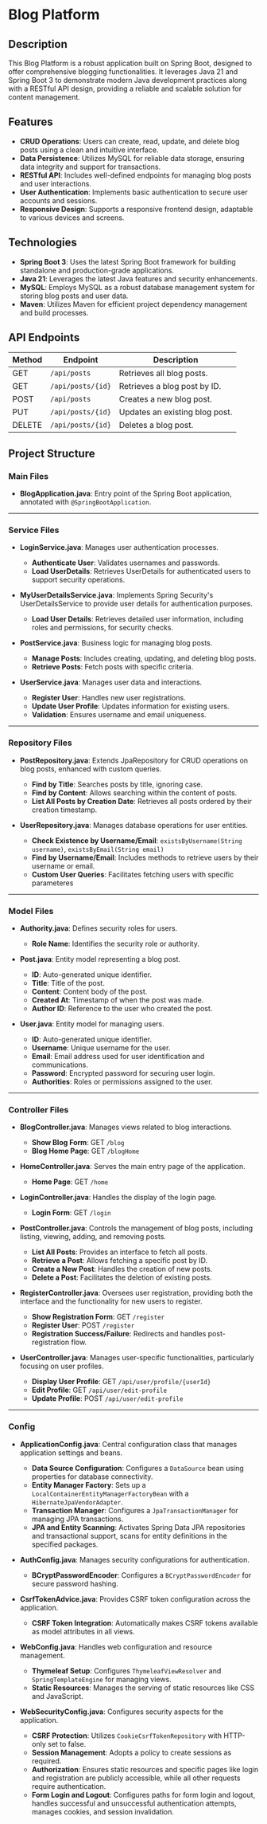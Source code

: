# Blog Platform

## Description
This Blog Platform is a robust application built on Spring Boot, designed to offer comprehensive blogging functionalities. It leverages Java 21 and Spring Boot 3 to demonstrate modern Java development practices along with a RESTful API design, providing a reliable and scalable solution for content management.

## Features
- **CRUD Operations**: Users can create, read, update, and delete blog posts using a clean and intuitive interface.
- **Data Persistence**: Utilizes MySQL for reliable data storage, ensuring data integrity and support for transactions.
- **RESTful API**: Includes well-defined endpoints for managing blog posts and user interactions.
- **User Authentication**: Implements basic authentication to secure user accounts and sessions.
- **Responsive Design**: Supports a responsive frontend design, adaptable to various devices and screens.

## Technologies
- **Spring Boot 3**: Uses the latest Spring Boot framework for building standalone and production-grade applications.
- **Java 21**: Leverages the latest Java features and security enhancements.
- **MySQL**: Employs MySQL as a robust database management system for storing blog posts and user data.
- **Maven**: Utilizes Maven for efficient project dependency management and build processes.

## API Endpoints

| Method | Endpoint           | Description                        |
|--------|--------------------|------------------------------------|
| GET    | `/api/posts`       | Retrieves all blog posts.          |
| GET    | `/api/posts/{id}`  | Retrieves a blog post by ID.       |
| POST   | `/api/posts`       | Creates a new blog post.           |
| PUT    | `/api/posts/{id}`  | Updates an existing blog post.     |
| DELETE | `/api/posts/{id}`  | Deletes a blog post.               |

## Project Structure

### Main Files
- **BlogApplication.java**: Entry point of the Spring Boot application, annotated with `@SpringBootApplication`.

---

### Service Files
- **LoginService.java**: Manages user authentication processes.
    - **Authenticate User**: Validates usernames and passwords.
    - **Load UserDetails**: Retrieves UserDetails for authenticated users to support security operations.

- **MyUserDetailsService.java**: Implements Spring Security's UserDetailsService to provide user details for authentication purposes.
    - **Load User Details**: Retrieves detailed user information, including roles and permissions, for security checks.

- **PostService.java**: Business logic for managing blog posts.
    - **Manage Posts**: Includes creating, updating, and deleting blog posts.
    - **Retrieve Posts**: Fetch posts with specific criteria.

- **UserService.java**: Manages user data and interactions.
    - **Register User**: Handles new user registrations.
    - **Update User Profile**: Updates information for existing users.
    - **Validation**: Ensures username and email uniqueness.

---

### Repository Files
- **PostRepository.java**: Extends JpaRepository for CRUD operations on blog posts, enhanced with custom queries.
    - **Find by Title**: Searches posts by title, ignoring case.
    - **Find by Content**: Allows searching within the content of posts.
    - **List All Posts by Creation Date**: Retrieves all posts ordered by their creation timestamp.

- **UserRepository.java**: Manages database operations for user entities.
    - **Check Existence by Username/Email**: `existsByUsername(String username)`, `existsByEmail(String email)`
    - **Find by Username/Email**: Includes methods to retrieve users by their username or email.
    - **Custom User Queries**:  Facilitates fetching users with specific parameteres

---

### Model Files
- **Authority.java**: Defines security roles for users.
    - **Role Name**: Identifies the security role or authority.

- **Post.java**: Entity model representing a blog post.
    - **ID**: Auto-generated unique identifier.
    - **Title**: Title of the post.
    - **Content**: Content body of the post.
    - **Created At**: Timestamp of when the post was made.
    - **Author ID**: Reference to the user who created the post.

- **User.java**: Entity model for managing users.
    - **ID**: Auto-generated unique identifier.
    - **Username**: Unique username for the user.
    - **Email**: Email address used for user identification and communications.
    - **Password**: Encrypted password for securing user login.
    - **Authorities**: Roles or permissions assigned to the user.

---

### Controller Files
- **BlogController.java**: Manages views related to blog interactions.
    - **Show Blog Form**: GET `/blog`
    - **Blog Home Page**: GET `/blogHome`

- **HomeController.java**: Serves the main entry page of the application.
    - **Home Page**: GET `/home`

- **LoginController.java**: Handles the display of the login page.
    - **Login Form**: GET `/login`

- **PostController.java**: Controls the management of blog posts, including listing, viewing, adding, and removing posts.
    - **List All Posts**: Provides an interface to fetch all posts.
    - **Retrieve a Post**: Allows fetching a specific post by ID.
    - **Create a New Post**: Handles the creation of new posts.
    - **Delete a Post**: Facilitates the deletion of existing posts.

- **RegisterController.java**: Oversees user registration, providing both the interface and the functionality for new users to register.
    - **Show Registration Form**: GET `/register`
    - **Register User**: POST `/register`
    - **Registration Success/Failure**: Redirects and handles post-registration flow.

- **UserController.java**: Manages user-specific functionalities, particularly focusing on user profiles.
    - **Display User Profile**: GET `/api/user/profile/{userId}`
    - **Edit Profile**: GET `/api/user/edit-profile`
    - **Update Profile**: POST `/api/user/edit-profile`

---

### Config
- **ApplicationConfig.java**: Central configuration class that manages application settings and beans.
    - **Data Source Configuration**: Configures a `DataSource` bean using properties for database connectivity.
    - **Entity Manager Factory**: Sets up a `LocalContainerEntityManagerFactoryBean` with a `HibernateJpaVendorAdapter`.
    - **Transaction Manager**: Configures a `JpaTransactionManager` for managing JPA transactions.
    - **JPA and Entity Scanning**: Activates Spring Data JPA repositories and transactional support, scans for entity definitions in the specified packages.

- **AuthConfig.java**: Manages security configurations for authentication.
    - **BCryptPasswordEncoder**: Configures a `BCryptPasswordEncoder` for secure password hashing.

- **CsrfTokenAdvice.java**: Provides CSRF token configuration across the application.
    - **CSRF Token Integration**: Automatically makes CSRF tokens available as model attributes in all views.

- **WebConfig.java**: Handles web configuration and resource management.
    - **Thymeleaf Setup**: Configures `ThymeleafViewResolver` and `SpringTemplateEngine` for managing views.
    - **Static Resources**: Manages the serving of static resources like CSS and JavaScript.

- **WebSecurityConfig.java**: Configures security aspects for the application.
    - **CSRF Protection**: Utilizes `CookieCsrfTokenRepository` with HTTP-only set to false.
    - **Session Management**: Adopts a policy to create sessions as required.
    - **Authorization**: Ensures static resources and specific pages like login and registration are publicly accessible, while all other requests require authentication.
    - **Form Login and Logout**: Configures paths for form login and logout, handles successful and unsuccessful authentication attempts, manages cookies, and session invalidation.

